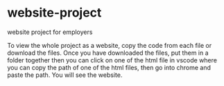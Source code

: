 # website-project
website project for employers

To view the whole project as a website, copy the code from each file or download the files.
Once you have downloaded the files, put them in a folder together then you can click on one of the html file
in vscode where you can copy the path of one of the html files, then go into chrome and paste the path.
You will see the website.
